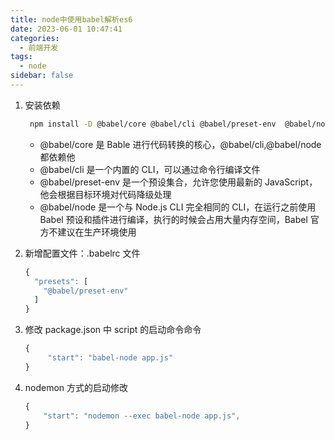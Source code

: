 ```yaml
---
title: node中使用babel解析es6
date: 2023-06-01 10:47:41
categories:
  - 前端开发
tags:
  - node
sidebar: false
---
```


1. 安装依赖

   ```sh
    npm install -D @babel/core @babel/cli @babel/preset-env  @babel/node
   ```

   - @babel/core 是 Bable 进行代码转换的核心，@babel/cli,@babel/node 都依赖他
   - @babel/cli 是一个内置的 CLI，可以通过命令行编译文件
   - @babel/preset-env 是一个预设集合，允许您使用最新的 JavaScript，他会根据目标环境对代码降级处理
   - @babel/node 是一个与 Node.js CLI 完全相同的 CLI，在运行之前使用 Babel 预设和插件进行编译，执行的时候会占用大量内存空间，Babel 官方不建议在生产环境使用

2. 新增配置文件：.babelrc 文件

   ```js
   {
     "presets": [
       "@babel/preset-env"
     ]
   }
   ```

3. 修改 package.json 中 script 的启动命令命令

   ```js
   {
        "start": "babel-node app.js"
   }
   ```

4. nodemon 方式的启动修改

   ```js
   {
       "start": "nodemon --exec babel-node app.js",
   }
   ```
